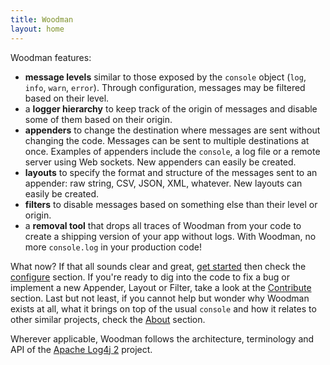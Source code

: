 ```yaml
---
title: Woodman
layout: home
---
```


Woodman features:

- **message levels** similar to those exposed by the `console` object (`log`, `info`, `warn`, `error`). Through configuration, messages may be filtered based on their level.
- a **logger hierarchy** to keep track of the origin of messages and disable some of them based on their origin.
- **appenders** to change the destination where messages are sent without changing the code. Messages can be sent to multiple destinations at once. Examples of appenders include the `console`, a log file or a remote server using Web sockets. New appenders can easily be created.
- **layouts** to specify the format and structure of the messages sent to an appender: raw string, CSV, JSON, XML, whatever. New layouts can easily be created.
- **filters** to disable messages based on something else than their level or origin.
- a **removal tool** that drops all traces of Woodman from your code to create a shipping version of your app without logs. With Woodman, no more `console.log` in your production code!

What now? If that all sounds clear and great, [get started](getstarted.html) then check the [configure](config.html) section. If you're ready to dig into the code to fix a bug or implement a new Appender, Layout or Filter, take a look at the [Contribute](contribute.html) section. Last but not least, if you cannot help but wonder why Woodman exists at all, what it brings on top of the usual `console` and how it relates to other similar projects, check the [About](about.html) section.

Wherever applicable, Woodman follows the architecture, terminology and API of the [Apache Log4j 2](http://logging.apache.org/log4j/2.x/) project.
